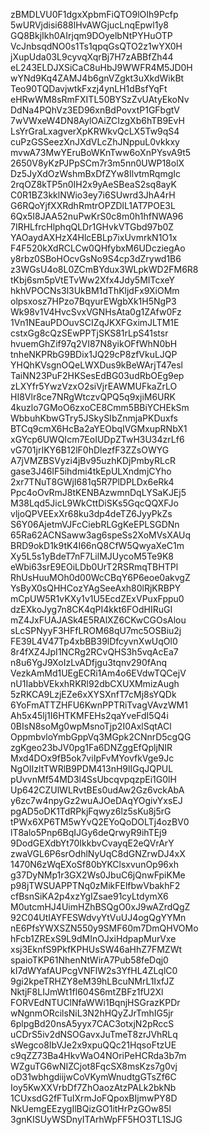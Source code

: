 zBMDLVU0F1dgxXpbmFiQTO9lOIh9Pcfp
5wURVjdisi688lHvAWGjucLnqEpwl1y8
GQ8BkjIkh0AIrjqm9DOyelbNtPYHuOTP
VcJnbsqdNO0s1Ts1qpqGsQTO2z1wYX0H
jXupUda03L9cyvqXqrBj7H7zABBfZh44
eL243ELDJXSiCaC8uHbJ9WWFR4M5JD0H
wYNd9Kq4ZAMJ4b6gnVZgkt3uXkdWikBt
Teo90TQDavjwtkFxzj4ynLH1dBsfYqFt
eHRwWM8sRmFXITL50BYSzZvUAtyEkoNv
DdNa4PQhVz3ED96xnBdPovxtP1GFbgtV
7wVWxeW4DN8AylOAiZCIzgXb6hTB9EvH
LsYrGraLxagverXpKRWkvQcLX5Tw9qS4
cuPzGSSeezXnJXdVLcZhJNppuL0vkkxy
mvwA73MwYEruBoWKnTww6oXnPYsvA9t5
2650V8yKzPJPpSCm7r3m5nn0UWP18olX
Dz5JyXdOzWshmBxDfZYw8IlvtmRqmgIc
2rqOZ8kTP5n0IH2x9yAeSBeaS2sq8ayK
C0R1BZ3kklNWio3ey7i6SUwrd3JhA4rH
G6RQoYjfXXRdhRmtrOPZDlL1AT7POE3L
6Qx5I8JAA52nuPwKrS0c8m0h1hfNWA96
7IRHLfrcHlphqQLDr1GHvkVTGbd97b0Z
YAOaydAXHzX4HlcEBLp7ixUvmrkN1O1x
F4F520kXdRCLCw0QHfybxM6UDcziegAo
y8rbz0SBoHOcvGsNo9S4cp3dZrywd1B6
z3WGsU4o8L0ZCmBYdux3WLpkWD2FM6R8
tKbj6sm5pVtETvWw2Xfx4Jdy5MITcxeY
hkhVPOCNs3l3UkBM1dThKljdFx9XiOMm
olpsxosz7HPzo7BqyurEWgbXk1H5NgP3
Wk98v1V4HvcSvxVGNHsAta0g1ZAfw0Fz
1Vn1NEauPDOuvSCIZqJKXFGximJLTM1E
cstxGg8cQzSEwPPTjSKS81rLpS41stsr
hvuemGhZif97q2VI87N8yikOFfWhN0bH
tnheNKPRbG9BDix1JQ29cP8zfVkuLJQP
YHQhKVsgnOQeLWXDus9kBeWArjT47esl
TaiNN23PuF2HKSesEdBG03udRbOEg9ep
zLXYfr5YwzVzxO2siVjrEAWMUFkaZrLO
HI8Vlr8ce7NRgWtczvQPQ5q9xjiM6URK
4kuzlo7GMoO6zxoCE8Cmm5BBiYCHEkSm
WbbuhKbwGTry5JSkySIbZnmjaPKDuxfs
BTCq9cmX6HcBa2aYEObqIVGMxupRNbX1
xGYcp6UWQIcm7EoIUDpZTwH3U34zrLf6
vG701jrIKY6B12lF0hDlezfF3ZZsOWYG
A7jVMZBSVyzi4jBv95uzhKDjPmbyRLcR
gase3J46IF5ihdmi4tkEpULXndmjCYho
2xr7TNuT8GWjI681q5R7PlDPLDx6eRk4
Ppc4oOvRmJ8tKENBAzwmnDqLYSaKJEj5
M38Lqd5JicL9WkCttDiSKs5GqcQQXFJo
vljoQPVEExXr68ku3dp4deTZ6JyyPkZs
S6Y06AjetmVJFcCiebRLGgKeEPLSGDNn
65Ra62ACNSaww3ag6speSs2XoMVsXAUq
BRD9okD1k9tK4I66nQ8CfW5QwyaXeC1m
Xy5L5s1yBdeT7nF7LilMJUycoM5Te9K8
eWbi63srE9EOiLDb0UrT2RSRmqTBHTPl
RhUsHuuMOh0d00WcCBqY6P6eoe0akvgZ
YsByX0sQHHCozYAgSeeAxh80lRjKRBPY
mCpUW5R1vKXy1v1U5EcdZExVPuxFppu0
dzEXkoJyg7n8CK4qPI4kkt6FOdHIRuGI
mZ4JxFUAJASk4E5RAlXZ6CKwCGOsAlou
sLcSPNyyF3HFfLROM68qU7mc5OSBiu2j
FE39L4V47Tp4xbBB39lDfcyvnXwUqOl0
8r4fXZ4JpI1NCRg2RCvQHS3h5vqAcEa7
n8u6YgJ9XoIzLvADfjgu3tqnv290fAnq
VezkAmMd1UEgECRi1Am4o6EVdwTQCejV
nU1IabbVEkxhRKRl92dbCXUXMmizAugh
5zRKCA9LzjEZe6xXYSXnfT7cMj8sYQDk
6YoFmATTZHFU6KwnPPTRiTvagVAvzWM1
Ah5x45lj1I6HTKMFEHs2qaYveFdI5Q4i
0BIsN8soMg0wpMsnoTjp2I0AxlSqtACl
OppmbvloYmbGppVq3MGpk2CNnrD5cgQG
zgKgeo23bJV0pg1Fa6DNZggEfQpljNIR
Mxd4DOx9fB5ok7viIpFvMYovfkVge9Jc
NgOIIzltTWRlB9PDM413nH9lIGqJQPUL
pUvvnMf54MD3l4SsUbcqvpqzpEi1G0lH
Up642CZUlWLRvtBEs0udAw2Gz6vckAbA
y6zc7w4npyGz2wuAJOeDAqYOgivYxsEJ
pgAD5oDK1TdRPkjFqwyz6lz5sKu8j5rG
tPWx6XP6TM5wYvQ2EYoQoDOLTj4ozBV0
lT8alo5Pnp6BqIJGy6deQrwyR9ihTEj9
9DodGEXdbYt70IkkbvCvayqE2eQVrArY
zwaVGL6P6srOdhlNyUqC8dGNZrwDJ4xX
1470N6zWqEXoSf80bYKClsxvunOp96xh
g37DyNMp1r3GX2Ws0JbuC6jQnwFpiKMe
p98jTWSUAPPTNq0zMikFElfbwVbakhF2
cfBsnSiKA2p4xzYgIZsae91cyLtdymX6
M0utcmHJ4UimHZhBSQgO0xJ9wAZrdQgZ
92C04UtIAYFESWdvyYtVuUJ4ogQgYYMn
nE6PfsYWXSZN550y9SMF60m7DmQHVOMo
hFcb1ZRExS9L9dMInOJxiHdpapMurVxe
xsj3EknfS9PkfKPHUsSW46aHhZ7FMZWt
spaioTKP61NhenNtWirA7Pub58feDqj0
kI7dWYafAUPcgVNFlW2s3YfHL4ZLqlC0
9gi2kpeTRHZY8eM39hLBcuNMrL1IxfJZ
NktjF8LIJmWt1fl604S6mtZBFz1fU2Xl
FORVEdNTUClNfaWWi1BqnjHSGrazKPDr
wNgnmORcilsNiL3N2hHQyZJrTmhIG5jr
6plpgBd20nsA5yyx7CAC3otxjN2pRccS
uCDrS5iv2dNSOGavxJuTmeT8zrJVhRLq
sWegco8IbVJe2x9xpuQQc21HqsoFtzUE
c9qZZ73Ba4HkvWaO4NOriPeHCRda3b7m
WZguTG6wNIZCjot8FqcSX8msKzs7g0vj
oD31wbhgdiijwCoVKymWnudtgGTsZf6C
Ioy5KwXXVrbDf7ZhOaozAtzPALk2bkNb
1CUxsdG2fFTuIXrmJoFQpoxBIjmwPY8D
NkUemgEEzygIlBQizGO1itHrPzGOw85l
3gnKISUyWSDnyITArhWpFF5HO3TL1SJG
